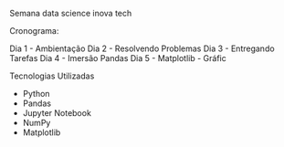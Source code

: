 Semana data science inova tech

Cronograma:

Dia 1 - Ambientação
Dia 2 - Resolvendo Problemas
Dia 3 - Entregando Tarefas
Dia 4 - Imersão Pandas 
Dia 5 - Matplotlib - Gráfic

Tecnologias Utilizadas

- Python
- Pandas
- Jupyter Notebook
- NumPy
- Matplotlib